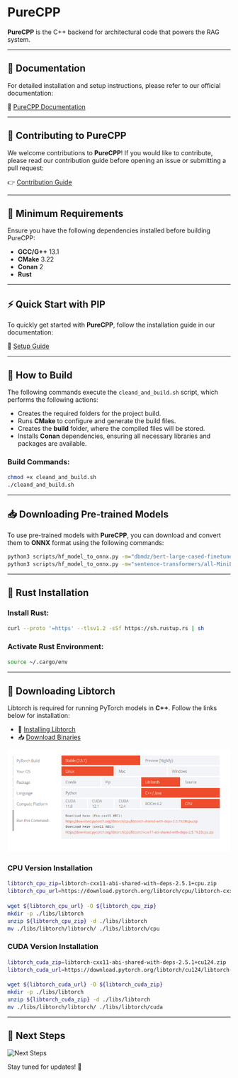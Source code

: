 # PureCPP

**PureCPP** is the C++ backend for architectural code that powers the RAG system.

---

## 📖 Documentation
For detailed installation and setup instructions, please refer to our official documentation:

🔗 [PureCPP Documentation](https://docs.puredocs.org/setup)

---

## 🚀 Contributing to PureCPP

We welcome contributions to **PureCPP**! If you would like to contribute, please read our contribution guide before opening an issue or submitting a pull request:

👉 [Contribution Guide](../community/CONTRIBUTING.md)

---

## 📌 Minimum Requirements

Ensure you have the following dependencies installed before building PureCPP:

- **GCC/G++** 13.1
- **CMake** 3.22
- **Conan** 2
- **Rust**

---

## ⚡ Quick Start with PIP

To quickly get started with **PureCPP**, follow the installation guide in our documentation:

📖 [Setup Guide](https://docs.puredocs.org/setup)

---

## 🔨 How to Build

The following commands execute the `cleand_and_build.sh` script, which performs the following actions:

- Creates the required folders for the project build.
- Runs **CMake** to configure and generate the build files.
- Creates the **build** folder, where the compiled files will be stored.
- Installs **Conan** dependencies, ensuring all necessary libraries and packages are available.

### Build Commands:
```bash
chmod +x cleand_and_build.sh
./cleand_and_build.sh
```

---

## 📥 Downloading Pre-trained Models

To use pre-trained models with **PureCPP**, you can download and convert them to **ONNX** format using the following commands:

```bash
python3 scripts/hf_model_to_onnx.py -m="dbmdz/bert-large-cased-finetuned-conll03-english" -o="bert-large-cased-finetuned-conll03-english"
python3 scripts/hf_model_to_onnx.py -m="sentence-transformers/all-MiniLM-L6-v2" -o="sentence-transformers/all-MiniLM-L6-v2"
```

---

## 🦀 Rust Installation

### Install Rust:
```bash
curl --proto '=https' --tlsv1.2 -sSf https://sh.rustup.rs | sh
```

### Activate Rust Environment:
```bash
source ~/.cargo/env
```

---

## 🔗 Downloading Libtorch

Libtorch is required for running PyTorch models in **C++**. Follow the links below for installation:

- 📖 [Installing Libtorch](https://pytorch.org/cppdocs/installing.html)
- 📥 [Download Binaries](https://pytorch.org/get-started/locally/)

![libtorch-download](docs/libtorch-download.png)

### CPU Version Installation
```bash
libtorch_cpu_zip=libtorch-cxx11-abi-shared-with-deps-2.5.1+cpu.zip
libtorch_cpu_url=https://download.pytorch.org/libtorch/cpu/libtorch-cxx11-abi-shared-with-deps-2.5.1%2Bcpu.zip

wget ${libtorch_cpu_url} -O ${libtorch_cpu_zip}
mkdir -p ./libs/libtorch
unzip ${libtorch_cpu_zip} -d ./libs/libtorch
mv ./libs/libtorch/libtorch/ ./libs/libtorch/cpu
```

### CUDA Version Installation
```bash
libtorch_cuda_zip=libtorch-cxx11-abi-shared-with-deps-2.5.1+cu124.zip
libtorch_cuda_url=https://download.pytorch.org/libtorch/cu124/libtorch-cxx11-abi-shared-with-deps-2.5.1%2Bcu124.zip

wget ${libtorch_cuda_url} -O ${libtorch_cuda_zip}
mkdir -p ./libs/libtorch
unzip ${libtorch_cuda_zip} -d ./libs/libtorch
mv ./libs/libtorch/libtorch/ ./libs/libtorch/cuda
```

---

## 📌 Next Steps
![Next Steps](../community/release.jpg)

Stay tuned for updates! 🚀

